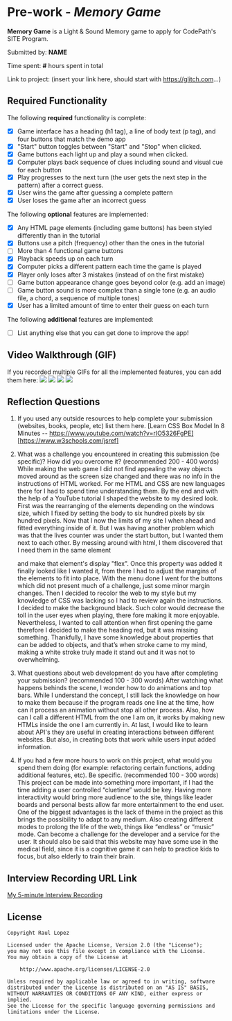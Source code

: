 # Pre-work - *Memory Game*

**Memory Game** is a Light & Sound Memory game to apply for CodePath's SITE Program. 

Submitted by: **NAME**

Time spent: **#** hours spent in total

Link to project: (insert your link here, should start with https://glitch.com...)

## Required Functionality

The following **required** functionality is complete:

* [X] Game interface has a heading (h1 tag), a line of body text (p tag), and four buttons that match the demo app
* [X] "Start" button toggles between "Start" and "Stop" when clicked. 
* [X] Game buttons each light up and play a sound when clicked. 
* [X] Computer plays back sequence of clues including sound and visual cue for each button
* [X] Play progresses to the next turn (the user gets the next step in the pattern) after a correct guess. 
* [X] User wins the game after guessing a complete pattern
* [X] User loses the game after an incorrect guess

The following **optional** features are implemented:

* [X] Any HTML page elements (including game buttons) has been styled differently than in the tutorial
* [X] Buttons use a pitch (frequency) other than the ones in the tutorial
* [ ] More than 4 functional game buttons
* [X] Playback speeds up on each turn
* [X] Computer picks a different pattern each time the game is played
* [X] Player only loses after 3 mistakes (instead of on the first mistake)
* [ ] Game button appearance change goes beyond color (e.g. add an image)
* [ ] Game button sound is more complex than a single tone (e.g. an audio file, a chord, a sequence of multiple tones)
* [X] User has a limited amount of time to enter their guess on each turn

The following **additional** features are implemented:

- [ ] List anything else that you can get done to improve the app!

## Video Walkthrough (GIF)

If you recorded multiple GIFs for all the implemented features, you can add them here:
![](http://g.recordit.co/o6w0h5vfdz.gif)
![](gif2-link-here)
![](gif3-link-here)
![](gif4-link-here)

## Reflection Questions
1. If you used any outside resources to help complete your submission (websites, books, people, etc) list them here. 
[Learn CSS Box Model In 8 Minutes -- https://www.youtube.com/watch?v=rIO5326FgPE]
[https://www.w3schools.com/jsref]

2. What was a challenge you encountered in creating this submission (be specific)? How did you overcome it? (recommended 200 - 400 words) 
While making the web game I did not find appealing the way objects moved around as the screen size changed and there was no info in the instructions of HTML worked. 
For me HTML and CSS are new languages there for I had to spend time understanding them. By the end and with the help of a YouTube tutorial I shaped the website to 
my desired look. First was the rearranging of the elements depending on the windows size, which I fixed by setting the body to six hundred pixels by six hundred pixels. 
Now that I now the limits of my site I when ahead and fitted everything inside of it. But I was having another problem which was that the lives counter was under the 
start button, but I wanted them next to each other. By messing around with html, I them discovered that I need them in the same element<div> and make that element's display "flex".
Once this property was added it finally looked like I wanted it, from there I had to adjust the margins of the elements to fit into place. With the menu done 
I went for the buttons which did not present much of a challenge, just some minor margin changes. Then I decided to recolor the web to my style but 
my knowledge of CSS was lacking so I had to review again the instructions. I decided to make the background black. Such color would decrease the 
toll in the user eyes when playing, there fore making it more enjoyable. Nevertheless, I wanted to call attention when first opening the game therefore
 I decided to make the heading red, but it was missing something. Thankfully, I have some knowledge about properties that can be added to objects,
and that’s when stroke came to my mind, making a white stroke truly made it stand out and it was not to overwhelming.


3. What questions about web development do you have after completing your submission? (recommended 100 - 300 words) 
After watching what happens behinds the scene, I wonder how to do animations and top bars. While I understand the concept, I still lack the knowledge on how to make them
 because if the program reads one line at the time, how can it process an animation without stop all other process. Also, how can I call a different HTML from the one I am on, 
it works by making new HTMLs inside the one I am currently in. At last, I would like to learn about API's they are useful in creating interactions between different websites.
 But also, in creating bots that work while users input added information.

4. If you had a few more hours to work on this project, what would you spend them doing (for example: refactoring certain functions, adding additional features, etc). Be specific. (recommended 100 - 300 words) 
This project can be made into something more important, if I had the time adding a user controlled “cluetime” would be key. Having more interactivity would bring more 
audience to the site, things like leader boards and personal bests allow far more entertainment to the end user. One of the biggest advantages is the lack of theme in the
project as this brings the possibility to adapt to any medium. Also creating different modes to prolong the life of the web, things like “endless” or “music” mode. Can become
 a challenge for the developer and a service for the user. It should also be said that this website may have some use in the medical field, since it is a cognitive game 
it can help to practice kids to focus, but also elderly to train their brain.




## Interview Recording URL Link

[My 5-minute Interview Recording](your-link-here)


## License

    Copyright Raul Lopez

    Licensed under the Apache License, Version 2.0 (the "License");
    you may not use this file except in compliance with the License.
    You may obtain a copy of the License at

        http://www.apache.org/licenses/LICENSE-2.0

    Unless required by applicable law or agreed to in writing, software
    distributed under the License is distributed on an "AS IS" BASIS,
    WITHOUT WARRANTIES OR CONDITIONS OF ANY KIND, either express or implied.
    See the License for the specific language governing permissions and
    limitations under the License.